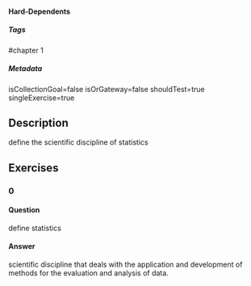 #### Hard-Dependents

##### Tags
#chapter 1
##### Metadata

isCollectionGoal=false
isOrGateway=false
shouldTest=true
singleExercise=true

## Description
define the scientific discipline of statistics
## Exercises

### 0

#### Question
define statistics
#### Answer
scientific discipline that deals with the application and
development of methods for the evaluation and analysis of data.